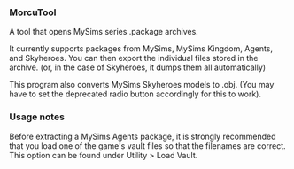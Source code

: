 ### MorcuTool

A tool that opens MySims series .package archives. 

It currently supports packages from MySims, MySims Kingdom, Agents, and Skyheroes.
You can then export the individual files stored in the archive. (or, in the case of Skyheroes, it dumps them all automatically)

This program also converts MySims Skyheroes models to .obj. (You may have to set the deprecated radio button accordingly for this to work).

### Usage notes

Before extracting a MySims Agents package, it is strongly recommended that you load one of the game's vault files 
so that the filenames are correct. This option can be found under Utility > Load Vault.